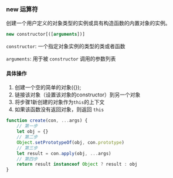 ### new 运算符
创建一个用户定义的对象类型的实例或具有构造函数的内置对象的实例。

```javascript
new constructor[([arguments])]
```

`constructor`: 一个指定对象实例的类型的类或者函数

`arguments`: 用于被 `constructor` 调用的参数列表

#### 具体操作

1. 创建一个空的简单的对象({});
2. 链接该对象（设置该对象的constructor）到另一个对象
3. 将步骤1新创建的对象作为`this`的上下文
4. 如果该函数没有返回对象，则返回 `this`

```javascript
function create(con, ...args) {
    // 第一步
    let obj = {}
    // 第二步
    Object.setPrototypeOf(obj, con.prototype)
    // 第三步
    let result = con.apply(obj, ...args)
    // 第四步
    return result instanceof Object ? result : obj
}
```
